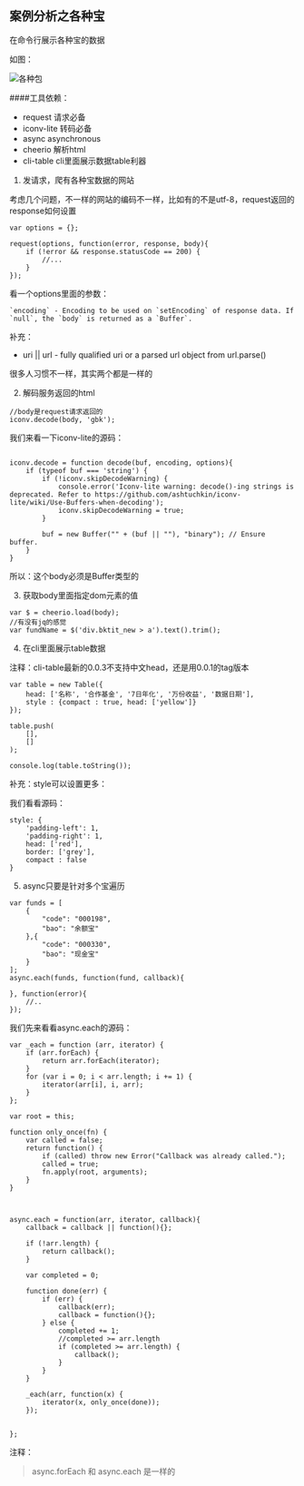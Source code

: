 ## 案例分析之各种宝

在命令行展示各种宝的数据

如图：

![各种包](http://pan.baidu.com/s/1o6nylIi)

####工具依赖：

* request       请求必备
* iconv-lite    转码必备
* async         asynchronous
* cheerio       解析html
* cli-table     cli里面展示数据table利器

1. 发请求，爬有各种宝数据的网站

考虑几个问题，不一样的网站的编码不一样，比如有的不是utf-8，request返回的response如何设置

```shell
var options = {};

request(options, function(error, response, body){
	if (!error && response.statusCode == 200) {
		//...
	}
});
```

看一个options里面的参数：

```shell
`encoding` - Encoding to be used on `setEncoding` of response data. If `null`, the `body` is returned as a `Buffer`.
```

补充：

* uri || url - fully qualified uri or a parsed url object from url.parse()

很多人习惯不一样，其实两个都是一样的


2. 解码服务返回的html

```shell
//body是request请求返回的
iconv.decode(body, 'gbk');
```

我们来看一下iconv-lite的源码：

```shell

iconv.decode = function decode(buf, encoding, options){
	if (typeof buf === 'string') {
        if (!iconv.skipDecodeWarning) {
            console.error('Iconv-lite warning: decode()-ing strings is deprecated. Refer to https://github.com/ashtuchkin/iconv-lite/wiki/Use-Buffers-when-decoding');
            iconv.skipDecodeWarning = true;
        }

        buf = new Buffer("" + (buf || ""), "binary"); // Ensure buffer.
    }
}

```

所以：这个body必须是Buffer类型的


3. 获取body里面指定dom元素的值

```shell
var $ = cheerio.load(body);
//有没有jq的感觉
var fundName = $('div.bktit_new > a').text().trim();
```


4. 在cli里面展示table数据

注释：cli-table最新的0.0.3不支持中文head，还是用0.0.1的tag版本

```shell
var table = new Table({
    head: ['名称', '合作基金', '7日年化', '万份收益', '数据日期'],
    style : {compact : true, head: ['yellow']}
});

table.push(
	[],
	[]
);

console.log(table.toString());
```

补充：style可以设置更多：

我们看看源码：

```shell
style: {
    'padding-left': 1,
	'padding-right': 1,
	head: ['red'],
	border: ['grey'],
	compact : false
}
```

5. async只要是针对多个宝遍历

```shell
var funds = [
	{
        "code": "000198",
        "bao": "余额宝"
    },{
        "code": "000330",
        "bao": "现金宝"
    }
];
async.each(funds, function(fund, callback){
	
}, function(error){
	//..
});
```

我们先来看看async.each的源码：

```shell
var _each = function (arr, iterator) {
    if (arr.forEach) {
        return arr.forEach(iterator);
    }
    for (var i = 0; i < arr.length; i += 1) {
        iterator(arr[i], i, arr);
    }
};

var root = this;

function only_once(fn) {
    var called = false;
    return function() {
        if (called) throw new Error("Callback was already called.");
        called = true;
        fn.apply(root, arguments);
    }
}



async.each = function(arr, iterator, callback){
	callback = callback || function(){};

	if (!arr.length) {
		return callback();
	}

	var completed = 0;

	function done(err) {
		if (err) {
			callback(err);
			callback = function(){};
		} else {
			completed += 1;
			//completed >= arr.length
			if (completed >= arr.length) {
				callback();
			}
		}
	}

	_each(arr, function(x) {
		iterator(x, only_once(done));
	});


};
```

注释：

> async.forEach 和 async.each 是一样的



